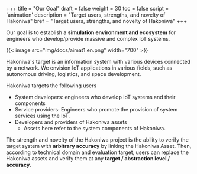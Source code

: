+++
title = "Our Goal"
draft = false
weight = 30
toc = false
script = 'animation'
description = "Target users, strengths, and novelty of Hakoniwa"
bref = "Target users, strengths, and novelty of Hakoniwa"
+++

Our goal is to establish a **simulation environment and ecosystem** for engineers who develop/provide massive and complex IoT systems.

{{< image src="img/docs/aimat1.en.png" width="700" >}}

Hakoniwa's target is an information system with various devices connected by a network.
We envision IoT applications in various fields, such as autonomous driving, logistics, and space development.

Hakoniwa targets the following users
- System developers: engineers who develop IoT systems and their components
- Service providers: Engineers who promote the provision of system services using the IoT.
- Developers and providers of Hakoniwa assets
  - Assets here refer to the system components of Hakoniwa.

The strength and novelty of the Hakoniwa project is the ability to verify the target system with **arbitrary accuracy** by linking the Hakoniwa Asset.
Then, according to technical domain and evaluation target, users can replace the Hakoniwa assets and verify them at any **target / abstraction level / accuracy**.
